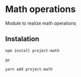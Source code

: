 # Math operations
Module to realize math operations

## Instalation
```
npm install project-math
```
or 
```
yarn add project-math
```